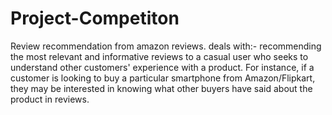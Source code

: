 # Project-Competiton
Review recommendation from amazon reviews.
deals with:-
recommending the most relevant and informative reviews to a casual user who seeks to understand
other customers' experience with a product. For instance, if a customer is looking to buy a particular
smartphone from Amazon/Flipkart, they may be interested in knowing what other buyers have said about the product in reviews. 

